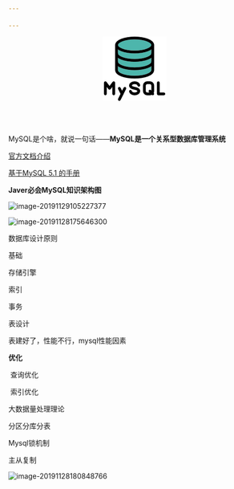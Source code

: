 ```yaml
---

---
```


<div align="center">

![img](../_images/mysql/mysql.png)

</div>

<br>

<br>

MySQL是个啥，就说一句话——**MySQL是一个关系型数据库管理系统**

[官方文档介绍]( https://dev.mysql.com/doc/refman/5.7/en/ )

[基于MySQL 5.1 的手册](  http://shouce.jb51.net/mysql/  )



**Javer必会MySQL知识架构图**

![image-20191129105227377](H:\Technical-Learning\docs\_images\mysql\mysql-mind-map.png)







![image-20191128175646300](C:\Users\jiahaixin\AppData\Roaming\Typora\typora-user-images\image-20191128175646300.png)



数据库设计原则

基础

存储引擎

索引

事务

表设计

表建好了，性能不行，mysql性能因素

**优化**

​	查询优化

​	索引优化

大数据量处理理论

分区分库分表

Mysql锁机制

主从复制



![image-20191128180848766](C:\Users\jiahaixin\AppData\Roaming\Typora\typora-user-images\image-20191128180848766.png)





















 









